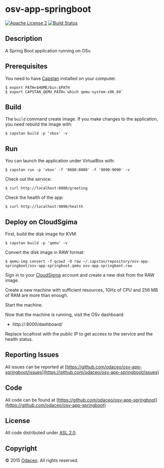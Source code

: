 # osv-app-springboot

[![Apache License 2](https://img.shields.io/badge/license-ASF2-blue.svg)](https://www.apache.org/licenses/LICENSE-2.0.txt)
[![Build Status](https://travis-ci.org/odaceo/osv-app-springboot.svg?branch=develop)](https://travis-ci.org/odaceo/osv-app-springboot)

## Description

A Spring Boot application running on OSv.

## Prerequisites

You need to have [Capstan](https://github.com/cloudius-systems/capstan)
installed on your computer.

```
$ export PATH=$HOME/bin:$PATH 
$ export CAPSTAN_QEMU_PATH=`which qemu-system-x86_64` 
```

## Build

The ``build`` command create image.  If you make changes to the application, 
you need rebuild the image with:

```
$ capstan build -p 'vbox' -v
```

## Run

You can launch the application under VirtualBox with:

```
$ capstan run -p 'vbox' -f '8080:8080' -f '9090:9090' -v
```

Check out the service:

```
$ curl http://localhost:8080/greeting
```

Check the health of the app:

```
$ curl http://localhost:9090/health
```

## Deploy on CloudSgima

First, build the disk image for KVM:

```
$ capstan build -p 'qemu' -v
```

Convert the disk image in RAW format: 

```
$ qemu-img convert -f qcow2 -O raw ~/.capstan/repository/osv-app-springboot/osv-app-springboot.qemu osv-app-springboot.raw
```

Sign in to your [CloudSigma](https://zrh.cloudsigma.com/ui) account and create a new disk from the RAW image.

Create a new machine with sufficient resources, 1GHz of CPU and 256 MB of RAM are more than enough.

Start the machine. 

Now that the machine is running, visit the OSv dashboard: 

* http://<ip>:8000/dashboard/

Replace localhost with the public IP to get access to the service and the health status.

## Reporting Issues

All issues can be reported at [https://github.com/odaceo/osv-app-springboot/issues](https://github.com/odaceo/osv-app-springboot/issues)

## Code

All code can be found at [https://github.com/odaceo/osv-app-springboot](https://github.com/odaceo/osv-app-springboot)

## License

All code distributed under [ASL 2.0](LICENSE).

## Copyright

© 2015 [Odaceo](http://odaceo.ch). All rights reserved.